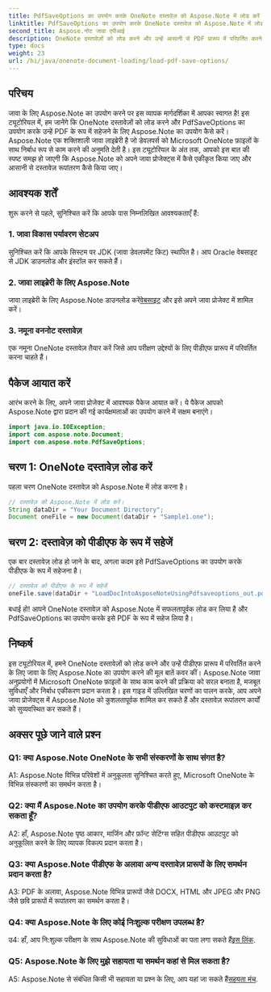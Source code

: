 ```yaml
---
title: PdfSaveOptions का उपयोग करके OneNote दस्तावेज़ को Aspose.Note में लोड करें
linktitle: PdfSaveOptions का उपयोग करके OneNote दस्तावेज़ को Aspose.Note में लोड करें
second_title: Aspose.नोट जावा एपीआई
description: OneNote दस्तावेज़ों को लोड करने और उन्हें आसानी से PDF प्रारूप में परिवर्तित करने के लिए Java के लिए Aspose.Note का उपयोग करना सीखें। Aspose.Note के साथ अपने दस्तावेज़ रूपांतरण कार्यों को सरल बनाएं।
type: docs
weight: 23
url: /hi/java/onenote-document-loading/load-pdf-save-options/
---
```

## परिचय

जावा के लिए Aspose.Note का उपयोग करने पर इस व्यापक मार्गदर्शिका में आपका स्वागत है! इस ट्यूटोरियल में, हम जानेंगे कि OneNote दस्तावेज़ों को लोड करने और PdfSaveOptions का उपयोग करके उन्हें PDF के रूप में सहेजने के लिए Aspose.Note का उपयोग कैसे करें। Aspose.Note एक शक्तिशाली जावा लाइब्रेरी है जो डेवलपर्स को Microsoft OneNote फ़ाइलों के साथ निर्बाध रूप से काम करने की अनुमति देती है। इस ट्यूटोरियल के अंत तक, आपको इस बात की स्पष्ट समझ हो जाएगी कि Aspose.Note को अपने जावा प्रोजेक्ट्स में कैसे एकीकृत किया जाए और आसानी से दस्तावेज़ रूपांतरण कैसे किया जाए।

## आवश्यक शर्तें

शुरू करने से पहले, सुनिश्चित करें कि आपके पास निम्नलिखित आवश्यकताएँ हैं:

### 1. जावा विकास पर्यावरण सेटअप

सुनिश्चित करें कि आपके सिस्टम पर JDK (जावा डेवलपमेंट किट) स्थापित है। आप Oracle वेबसाइट से JDK डाउनलोड और इंस्टॉल कर सकते हैं।

### 2. जावा लाइब्रेरी के लिए Aspose.Note

 जावा लाइब्रेरी के लिए Aspose.Note डाउनलोड करें[वेबसाइट](https://releases.aspose.com/note/java/) और इसे अपने जावा प्रोजेक्ट में शामिल करें।

### 3. नमूना वननोट दस्तावेज़

एक नमूना OneNote दस्तावेज़ तैयार करें जिसे आप परीक्षण उद्देश्यों के लिए पीडीएफ प्रारूप में परिवर्तित करना चाहते हैं।

## पैकेज आयात करें

आरंभ करने के लिए, अपने जावा प्रोजेक्ट में आवश्यक पैकेज आयात करें। ये पैकेज आपको Aspose.Note द्वारा प्रदान की गई कार्यक्षमताओं का उपयोग करने में सक्षम बनाएंगे।

```java
import java.io.IOException;
import com.aspose.note.Document;
import com.aspose.note.PdfSaveOptions;
```

## चरण 1: OneNote दस्तावेज़ लोड करें

पहला चरण OneNote दस्तावेज़ को Aspose.Note में लोड करना है।

```java
// दस्तावेज़ को Aspose.Note में लोड करें।
String dataDir = "Your Document Directory";
Document oneFile = new Document(dataDir + "Sample1.one");
```

## चरण 2: दस्तावेज़ को पीडीएफ के रूप में सहेजें

एक बार दस्तावेज़ लोड हो जाने के बाद, अगला कदम इसे PdfSaveOptions का उपयोग करके पीडीएफ के रूप में सहेजना है।

```java
// दस्तावेज़ को पीडीएफ के रूप में सहेजें
oneFile.save(dataDir + "LoadDocIntoAsposeNoteUsingPdfsaveoptions_out.pdf", new PdfSaveOptions());
```

बधाई हो! आपने OneNote दस्तावेज़ को Aspose.Note में सफलतापूर्वक लोड कर लिया है और PdfSaveOptions का उपयोग करके इसे PDF के रूप में सहेज लिया है।

## निष्कर्ष

इस ट्यूटोरियल में, हमने OneNote दस्तावेज़ों को लोड करने और उन्हें पीडीएफ प्रारूप में परिवर्तित करने के लिए जावा के लिए Aspose.Note का उपयोग करने की मूल बातें कवर कीं। Aspose.Note जावा अनुप्रयोगों में Microsoft OneNote फ़ाइलों के साथ काम करने की प्रक्रिया को सरल बनाता है, मजबूत सुविधाएँ और निर्बाध एकीकरण प्रदान करता है। इस गाइड में उल्लिखित चरणों का पालन करके, आप अपने जावा प्रोजेक्ट्स में Aspose.Note को कुशलतापूर्वक शामिल कर सकते हैं और दस्तावेज़ रूपांतरण कार्यों को सुव्यवस्थित कर सकते हैं।

## अक्सर पूछे जाने वाले प्रश्न

### Q1: क्या Aspose.Note OneNote के सभी संस्करणों के साथ संगत है?

A1: Aspose.Note विभिन्न परिवेशों में अनुकूलता सुनिश्चित करते हुए, Microsoft OneNote के विभिन्न संस्करणों का समर्थन करता है।

### Q2: क्या मैं Aspose.Note का उपयोग करके पीडीएफ आउटपुट को कस्टमाइज़ कर सकता हूँ?

A2: हाँ, Aspose.Note पृष्ठ आकार, मार्जिन और फ़ॉन्ट सेटिंग्स सहित पीडीएफ आउटपुट को अनुकूलित करने के लिए व्यापक विकल्प प्रदान करता है।

### Q3: क्या Aspose.Note पीडीएफ के अलावा अन्य दस्तावेज़ प्रारूपों के लिए समर्थन प्रदान करता है?

A3: PDF के अलावा, Aspose.Note विभिन्न प्रारूपों जैसे DOCX, HTML और JPEG और PNG जैसे छवि प्रारूपों में रूपांतरण का समर्थन करता है।

### Q4: क्या Aspose.Note के लिए कोई निःशुल्क परीक्षण उपलब्ध है?

 उ4: हाँ, आप नि:शुल्क परीक्षण के साथ Aspose.Note की सुविधाओं का पता लगा सकते हैं[इस लिंक](https://releases.aspose.com/).

### Q5: Aspose.Note के लिए मुझे सहायता या समर्थन कहां से मिल सकता है?

 A5: Aspose.Note से संबंधित किसी भी सहायता या प्रश्न के लिए, आप यहां जा सकते हैं[सहयता मंच](https://forum.aspose.com/c/note/28).